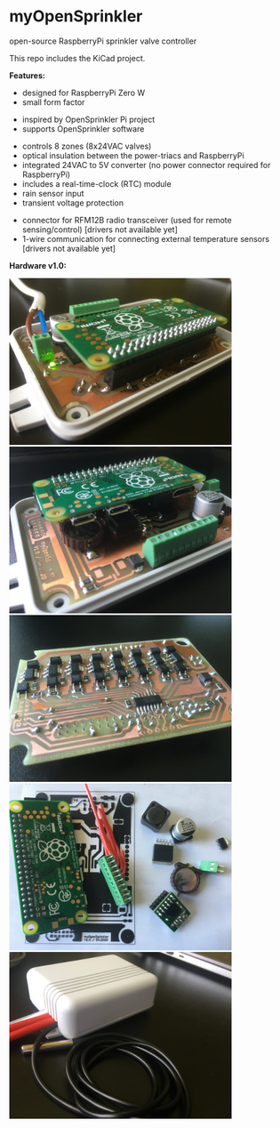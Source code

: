# myOpenSprinkler
open-source RaspberryPi sprinkler valve controller

This repo includes the KiCad project.

**Features:**
- designed for RaspberryPi Zero W
- small form factor

* inspired by OpenSprinkler Pi project
* supports OpenSprinkler software

- controls 8 zones (8x24VAC valves)
- optical insulation between the power-triacs and RaspberryPi 
- integrated 24VAC to 5V converter (no power connector required for RaspberryPi)
- includes a real-time-clock (RTC) module
- rain sensor input
- transient voltage protection

* connector for RFM12B radio transceiver (used for remote sensing/control)  [drivers not available yet]
* 1-wire communication for connecting external temperature sensors [drivers not available yet]

**Hardware v1.0:**

<img src="images/v1.0/front1.JPG" width="400"> <img src="images/v1.0/front2.JPG" width="400">
<img src="images/v1.0/back.JPG" width="400"> <img src="images/v1.0/components.JPG" width="400">
<img src="images/v1.0/with-enclosure.JPG" width="400">

